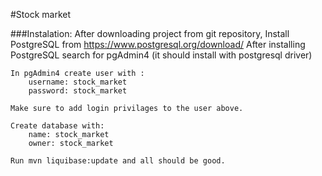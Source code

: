 #Stock market

  


###Instalation:
    After downloading project from git repository,
    Install PostgreSQL from https://www.postgresql.org/download/
    After installing PostgreSQL search for pgAdmin4 (it should install with postgresql driver)
    
    In pgAdmin4 create user with :
        username: stock_market
        password: stock_market
        
    Make sure to add login privilages to the user above.
       
    Create database with:
        name: stock_market
        owner: stock_market
        
    Run mvn liquibase:update and all should be good.